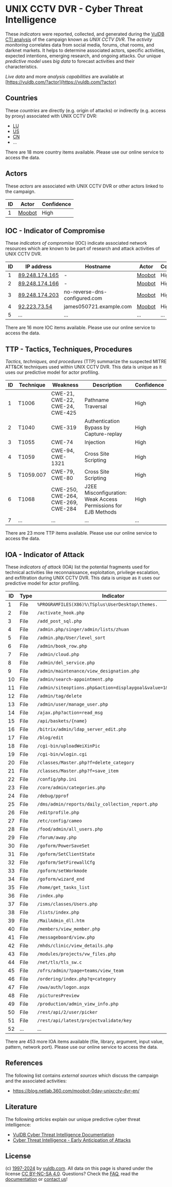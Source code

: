 # UNIX CCTV DVR - Cyber Threat Intelligence

These _indicators_ were reported, collected, and generated during the [VulDB CTI analysis](https://vuldb.com/?kb.cti) of the campaign known as _UNIX CCTV DVR_. The _activity monitoring_ correlates data from social media, forums, chat rooms, and darknet markets. It helps to determine associated actors, specific activities, expected intentions, emerging research, and ongoing attacks. Our unique _predictive model_ uses _big data_ to forecast activities and their characteristics.

_Live data_ and more _analysis capabilities_ are available at [https://vuldb.com/?actor](https://vuldb.com/?actor)

## Countries

These _countries_ are directly (e.g. origin of attacks) or indirectly (e.g. access by proxy) associated with UNIX CCTV DVR:

* [LU](https://vuldb.com/?country.lu)
* [US](https://vuldb.com/?country.us)
* [CN](https://vuldb.com/?country.cn)
* ...

There are 18 more country items available. Please use our online service to access the data.

## Actors

These _actors_ are associated with UNIX CCTV DVR or other actors linked to the campaign.

ID | Actor | Confidence
-- | ----- | ----------
1 | [Moobot](https://vuldb.com/?actor.moobot) | High

## IOC - Indicator of Compromise

These _indicators of compromise_ (IOC) indicate associated network resources which are known to be part of research and attack activities of UNIX CCTV DVR.

ID | IP address | Hostname | Actor | Confidence
-- | ---------- | -------- | ----- | ----------
1 | [89.248.174.165](https://vuldb.com/?ip.89.248.174.165) | - | [Moobot](https://vuldb.com/?actor.moobot) | High
2 | [89.248.174.166](https://vuldb.com/?ip.89.248.174.166) | - | [Moobot](https://vuldb.com/?actor.moobot) | High
3 | [89.248.174.203](https://vuldb.com/?ip.89.248.174.203) | no-reverse-dns-configured.com | [Moobot](https://vuldb.com/?actor.moobot) | High
4 | [92.223.73.54](https://vuldb.com/?ip.92.223.73.54) | james050721.example.com | [Moobot](https://vuldb.com/?actor.moobot) | High
5 | ... | ... | ... | ...

There are 16 more IOC items available. Please use our online service to access the data.

## TTP - Tactics, Techniques, Procedures

_Tactics, techniques, and procedures_ (TTP) summarize the suspected MITRE ATT&CK techniques used within UNIX CCTV DVR. This data is unique as it uses our predictive model for actor profiling.

ID | Technique | Weakness | Description | Confidence
-- | --------- | -------- | ----------- | ----------
1 | T1006 | CWE-21, CWE-22, CWE-24, CWE-425 | Pathname Traversal | High
2 | T1040 | CWE-319 | Authentication Bypass by Capture-replay | High
3 | T1055 | CWE-74 | Injection | High
4 | T1059 | CWE-94, CWE-1321 | Cross Site Scripting | High
5 | T1059.007 | CWE-79, CWE-80 | Cross Site Scripting | High
6 | T1068 | CWE-250, CWE-264, CWE-269, CWE-284 | J2EE Misconfiguration: Weak Access Permissions for EJB Methods | High
7 | ... | ... | ... | ...

There are 23 more TTP items available. Please use our online service to access the data.

## IOA - Indicator of Attack

These _indicators of attack_ (IOA) list the potential fragments used for technical activities like reconnaissance, exploitation, privilege escalation, and exfiltration during UNIX CCTV DVR. This data is unique as it uses our predictive model for actor profiling.

ID | Type | Indicator | Confidence
-- | ---- | --------- | ----------
1 | File | `%PROGRAMFILES(X86)%\TSplus\UserDesktop\themes.` | High
2 | File | `/activate_hook.php` | High
3 | File | `/add_post_sql.php` | High
4 | File | `/admin.php/singer/admin/lists/zhuan` | High
5 | File | `/admin.php/User/level_sort` | High
6 | File | `/admin/book_row.php` | High
7 | File | `/admin/cloud.php` | High
8 | File | `/admin/del_service.php` | High
9 | File | `/admin/maintenance/view_designation.php` | High
10 | File | `/admin/search-appointment.php` | High
11 | File | `/admin/siteoptions.php&action=displaygoal&value=1&roleid=1` | High
12 | File | `/admin/tag/delete` | High
13 | File | `/admin/user/manage_user.php` | High
14 | File | `/ajax.php?action=read_msg` | High
15 | File | `/api/baskets/{name}` | High
16 | File | `/bitrix/admin/ldap_server_edit.php` | High
17 | File | `/blog/edit` | Medium
18 | File | `/cgi-bin/uploadWeiXinPic` | High
19 | File | `/cgi-bin/wlogin.cgi` | High
20 | File | `/classes/Master.php?f=delete_category` | High
21 | File | `/classes/Master.php?f=save_item` | High
22 | File | `/config/php.ini` | High
23 | File | `/core/admin/categories.php` | High
24 | File | `/debug/pprof` | Medium
25 | File | `/dms/admin/reports/daily_collection_report.php` | High
26 | File | `/editprofile.php` | High
27 | File | `/etc/config/cameo` | High
28 | File | `/food/admin/all_users.php` | High
29 | File | `/forum/away.php` | High
30 | File | `/goform/PowerSaveSet` | High
31 | File | `/goform/SetClientState` | High
32 | File | `/goform/SetFirewallCfg` | High
33 | File | `/goform/setWorkmode` | High
34 | File | `/goform/wizard_end` | High
35 | File | `/home/get_tasks_list` | High
36 | File | `/index.php` | Medium
37 | File | `/isms/classes/Users.php` | High
38 | File | `/lists/index.php` | High
39 | File | `/MailAdmin_dll.htm` | High
40 | File | `/members/view_member.php` | High
41 | File | `/messageboard/view.php` | High
42 | File | `/mhds/clinic/view_details.php` | High
43 | File | `/modules/projects/vw_files.php` | High
44 | File | `/net/tls/tls_sw.c` | High
45 | File | `/ofrs/admin/?page=teams/view_team` | High
46 | File | `/ordering/index.php?q=category` | High
47 | File | `/owa/auth/logon.aspx` | High
48 | File | `/picturesPreview` | High
49 | File | `/production/admin_view_info.php` | High
50 | File | `/rest/api/2/user/picker` | High
51 | File | `/rest/api/latest/projectvalidate/key` | High
52 | ... | ... | ...

There are 453 more IOA items available (file, library, argument, input value, pattern, network port). Please use our online service to access the data.

## References

The following list contains _external sources_ which discuss the campaign and the associated activities:

* https://blog.netlab.360.com/moobot-0day-unixcctv-dvr-en/

## Literature

The following _articles_ explain our unique predictive cyber threat intelligence:

* [VulDB Cyber Threat Intelligence Documentation](https://vuldb.com/?kb.cti)
* [Cyber Threat Intelligence - Early Anticipation of Attacks](https://www.scip.ch/en/?labs.20201022)

## License

(c) [1997-2024](https://vuldb.com/?kb.changelog) by [vuldb.com](https://vuldb.com/?kb.about). All data on this page is shared under the license [CC BY-NC-SA 4.0](https://creativecommons.org/licenses/by-nc-sa/4.0/). Questions? Check the [FAQ](https://vuldb.com/?kb.faq), read the [documentation](https://vuldb.com/?kb) or [contact us](https://vuldb.com/?contact)!
